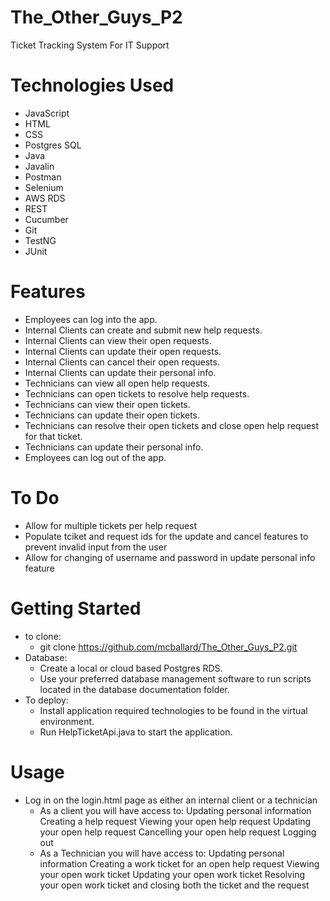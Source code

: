 # The_Other_Guys_P2
Ticket Tracking System For IT Support

# Technologies Used
- JavaScript
- HTML
- CSS
- Postgres SQL
- Java
- Javalin
- Postman
- Selenium
- AWS RDS
- REST
- Cucumber
- Git
- TestNG
- JUnit

# Features
- Employees can log into the app.
- Internal Clients can create and submit new help requests.
- Internal Clients can view their open requests.
- Internal Clients can update their open requests.
- Internal Clients can cancel their open requests.
- Internal Clients can update their personal info.
- Technicians can view all open help requests.
- Technicians can open tickets to resolve help requests.
- Technicians can view their open tickets.
- Technicians can update their open tickets.
- Technicians can resolve their open tickets and close open help request for that ticket.
- Technicians can update their personal info.
- Employees can log out of the app.

# To Do
- Allow for multiple tickets per help request
- Populate tciket and request ids for the update and cancel features
  to prevent invalid input from the user
- Allow for changing of username and password in update personal info feature

# Getting Started
- to clone:
  - git clone https://github.com/mcballard/The_Other_Guys_P2.git
- Database:
  - Create a local or cloud based Postgres RDS.
  - Use your preferred database management software to run scripts located in the database documentation folder.
- To deploy:
  - Install application required technologies to be found in the virtual environment.
  - Run HelpTicketApi.java to start the application. 

# Usage
- Log in on the login.html page as either an internal client or a technician
  - As a client you will have access to:
      Updating personal information 
      Creating a help request
      Viewing your open help request
      Updating your open help request
      Cancelling your open help request
      Logging out
  - As a Technician you will have access to: 
      Updating personal information
      Creating a work ticket for an open help request
      Viewing your open work ticket
      Updating your open work ticket
      Resolving your open work ticket and closing both the ticket and the request

